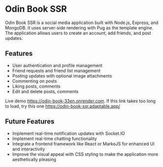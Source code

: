 # Odin Book SSR

Odin Book SSR is a social media application built with Node.js, Express, and MongoDB. It uses server-side rendering with Pug as the template engine. The application allows users to create an account, add friends, and post updates.

## Features

- User authentication and profile management
- Friend requests and friend list management
- Posting updates with optional image attachments
- Commenting on posts
- Liking posts, comments
- Edit and delete posts, comments

Live demo https://odin-book-33en.onrender.com.
If this link takes too long to load, try this one https://odin-book-ssr.adaptable.app/

## Future Features

- Implement real-time notification updates with Socket.IO
- Implement real-time chatting functionality
- Integrate a frontend framework like React or MarkoJS for enhanced UI and interactivity
- Improve the visual appeal with CSS styling to make the application more aesthetically pleasing
